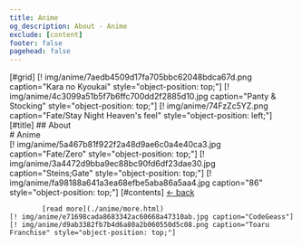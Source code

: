 ```yaml
---
title: Anime
og_description: About - Anime
exclude: [content]
footer: false
pagehead: false
---
```


[#grid]
    [! img/anime/7aedb4509d17fa705bbc62048bdca67d.png caption="Kara no Kyoukai" style="object-position: top;"]
    [! img/anime/4c3099a51b5f7b6ffc700dd2f2885d10.jpg caption="Panty & Stocking" style="object-position: top;"] 
    [! img/anime/74FzZc5YZ.png caption="Fate/Stay Night Heaven's feel" style="object-position: left;"]
    [#title]
            ## About  
            # Anime  
    [! img/anime/5a467b81f922f2a48d9ae6c0a4e40ca3.jpg caption="Fate/Zero" style="object-position: top;"]
    [! img/anime/3a4472d9bba9ec88bc90fd6df23dae30.jpg caption="Steins;Gate" style="object-position: top;"]
    [! img/anime/fa98188a641a3ea68efbe5aba86a5aa4.jpg caption="86" style="object-position: top;"]
    [#contents]
            [<- back](/about/)

            [read more](./anime/more.html)
    [! img/anime/e71698cada8683342ac60668a47310ab.jpg caption="CodeGeass"]
    [! img/anime/d9ab3382fb7b4d6a80a2b060550d5c08.png caption="Toaru Franchise" style="object-position: top;"]
